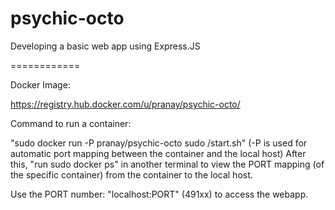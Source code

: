 psychic-octo
============

Developing a basic web app using Express.JS

============

Docker Image:

https://registry.hub.docker.com/u/pranay/psychic-octo/

Command to run a container:

"sudo docker run -P pranay/psychic-octo sudo /start.sh"
(-P is used for automatic port mapping between the container and the local host)
After this, "run sudo docker ps" in another terminal to view the PORT mapping (of the specific container) from the container to the local host.

Use the PORT number: "localhost:PORT" (491xx) to access the webapp.
